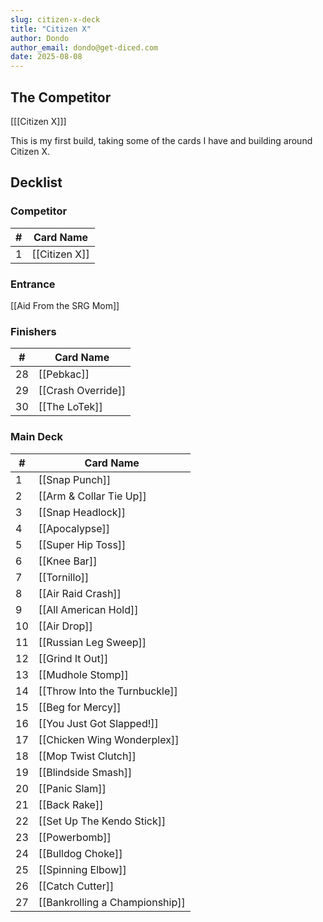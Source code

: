 ```yaml
---
slug: citizen-x-deck
title: "Citizen X"
author: Dondo
author_email: dondo@get-diced.com
date: 2025-08-08
---
```


## The Competitor

[[[Citizen X]]]

This is my first build, taking some of the cards I have and building around
Citizen X.

## Decklist

### Competitor
| #   | Card Name          |
| --- | -----------------  |
| 1   | [[Citizen X]] |

### Entrance
[[Aid From the SRG Mom]]

### Finishers

| #   | Card Name             |
| --- | -----------------     |
| 28  | [[Pebkac]]       |
| 29  | [[Crash Override]] |
| 30  | [[The LoTek]] |

### Main Deck

| #   | Card Name                       |
| --- | ------------------------------- |
| 1   | [[Snap Punch]]                  |
| 2   | [[Arm & Collar Tie Up]]         |
| 3   | [[Snap Headlock]]               |
| 4   | [[Apocalypse]]                  |
| 5   | [[Super Hip Toss]]              |
| 6   | [[Knee Bar]]                    |
| 7   | [[Tornillo]]                    |
| 8   | [[Air Raid Crash]]              |
| 9   | [[All American Hold]]           |
| 10  | [[Air Drop]]                    |
| 11  | [[Russian Leg Sweep]]           |
| 12  | [[Grind It Out]]                |
| 13  | [[Mudhole Stomp]]               |
| 14  | [[Throw Into the Turnbuckle]]   |
| 15  | [[Beg for Mercy]]               |
| 16  | [[You Just Got Slapped!]]       |
| 17  | [[Chicken Wing Wonderplex]]     |
| 18  | [[Mop Twist Clutch]]            |
| 19  | [[Blindside Smash]]             |
| 20  | [[Panic Slam]]                  |
| 21  | [[Back Rake]]                   |
| 22  | [[Set Up The Kendo Stick]]      |
| 23  | [[Powerbomb]]                   |
| 24  | [[Bulldog Choke]]               |
| 25  | [[Spinning Elbow]]              |
| 26  | [[Catch Cutter]]                |
| 27  | [[Bankrolling a Championship]]  |
